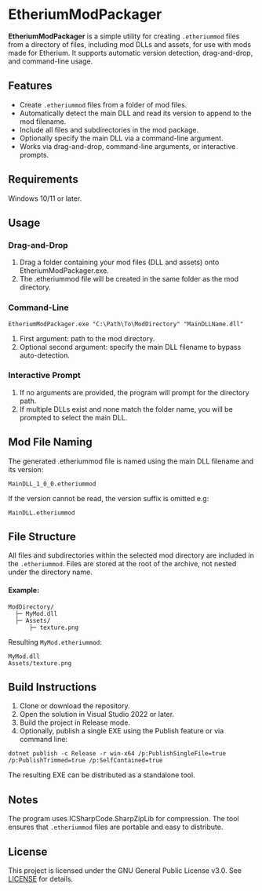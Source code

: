 # EtheriumModPackager

**EtheriumModPackager** is a simple utility for creating `.etheriummod` files from a directory of files, including mod DLLs and assets, for use with mods made for Etherium. It supports automatic version detection, drag-and-drop, and command-line usage.

## Features

- Create `.etheriummod` files from a folder of mod files.
- Automatically detect the main DLL and read its version to append to the mod filename.
- Include all files and subdirectories in the mod package.
- Optionally specify the main DLL via a command-line argument.
- Works via drag-and-drop, command-line arguments, or interactive prompts.

## Requirements

Windows 10/11 or later.

## Usage
### Drag-and-Drop

1. Drag a folder containing your mod files (DLL and assets) onto EtheriumModPackager.exe.
2. The .etheriummod file will be created in the same folder as the mod directory.

### Command-Line
```EtheriumModPackager.exe "C:\Path\To\ModDirectory" "MainDLLName.dll"```

1. First argument: path to the mod directory.
2. Optional second argument: specify the main DLL filename to bypass auto-detection.

### Interactive Prompt

1. If no arguments are provided, the program will prompt for the directory path.
2. If multiple DLLs exist and none match the folder name, you will be prompted to select the main DLL.

## Mod File Naming

The generated .etheriummod file is named using the main DLL filename and its version:

```MainDLL_1_0_0.etheriummod```


If the version cannot be read, the version suffix is omitted e.g:

```MainDLL.etheriummod```

## File Structure

All files and subdirectories within the selected mod directory are included in the `.etheriummod`.
Files are stored at the root of the archive, not nested under the directory name.

#### Example:

```
ModDirectory/
  ├─ MyMod.dll
  ├─ Assets/
      ├─ texture.png
```


Resulting `MyMod.etheriummod`:

```
MyMod.dll
Assets/texture.png
```

## Build Instructions

1. Clone or download the repository.
2. Open the solution in Visual Studio 2022 or later.
3. Build the project in Release mode.
4. Optionally, publish a single EXE using the Publish feature or via command line:

```dotnet publish -c Release -r win-x64 /p:PublishSingleFile=true /p:PublishTrimmed=true /p:SelfContained=true```

The resulting EXE can be distributed as a standalone tool.

## Notes

The program uses ICSharpCode.SharpZipLib for compression.
The tool ensures that `.etheriummod` files are portable and easy to distribute.

## License

This project is licensed under the GNU General Public License v3.0. See [LICENSE](../blob/main/LICENSE) for details.
